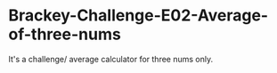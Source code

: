 # Brackey-Challenge-E02-Average-of-three-nums
It's a challenge/ average calculator for three nums only.
